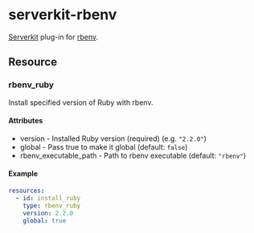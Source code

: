# serverkit-rbenv
[Serverkit](https://github.com/r7kamura/serverkit) plug-in for [rbenv](https://github.com/sstephenson/rbenv).

## Resource
### rbenv_ruby
Install specified version of Ruby with rbenv.

#### Attributes
- version - Installed Ruby version (required) (e.g. `"2.2.0"`)
- global - Pass true to make it global (default: `false`)
- rbenv_executable_path - Path to rbenv executable (default: `"rbenv"`)

#### Example
```yml
resources:
  - id: install_ruby
    type: rbenv_ruby
    version: 2.2.0
    global: true
```
